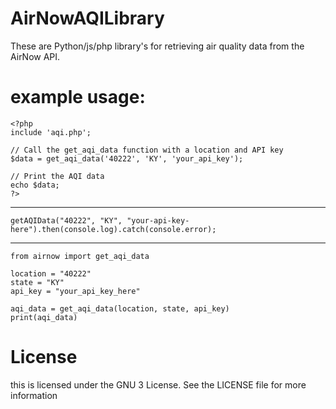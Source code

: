 # AirNowAQILibrary
These are Python/js/php library's for retrieving air quality data from the AirNow API.


# example usage:
```
<?php
include 'aqi.php';

// Call the get_aqi_data function with a location and API key
$data = get_aqi_data('40222', 'KY', 'your_api_key');

// Print the AQI data
echo $data;
?>
```
--------------
```
getAQIData("40222", "KY", "your-api-key-here").then(console.log).catch(console.error);
```
---------
```
from airnow import get_aqi_data

location = "40222"
state = "KY"
api_key = "your_api_key_here"

aqi_data = get_aqi_data(location, state, api_key)
print(aqi_data)
```
# License
this is licensed under the GNU 3 License. See the LICENSE file for more information
